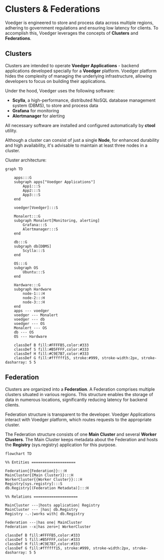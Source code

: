 # Clusters & Federations

Voedger is engineered to store and process data across multiple regions, adhering to government regulations and ensuring low latency for clients. To accomplish this, Voedger leverages the concepts of **Clusters** and **Federations**.

## Clusters

Clusters are intended to operate **Voedger Applications** - backend applications developed specially for a **Voedger** platform. Voedger platform hides the complexity of managing the underlying infrastructure, allowing developers to focus on building their applications.

Under the hood, Voedger uses the following software:
- **Scylla**, a high-performance, distributed NoSQL database management system (DBMS), to store and process data
- **Grafana** for monitoring
- **Alertmanager** for alerting

All necessary software are installed and configured automatically by **ctool** utility.


Although a cluster can consist of just a single **Node**, for enhanced durability and high availability, it's advisable to maintain at least three nodes in a cluster.

Cluster architecture:

```mermaid
graph TD
    
    apps:::G
    subgraph apps["Voedger Applications"]
        App1:::S
        App2:::S
        App3:::S
    end

    voedger[Voedger]:::S

    Monalert:::G
    subgraph Monalert[Monitoring, alerting]
        Grafana:::S
        Alertmanager:::S
    end   

    db:::G
    subgraph db[DBMS]
        Scylla:::S
    end

    OS:::G
    subgraph OS
        Ubuntu:::S
    end    

    Hardware:::G
    subgraph Hardware
        node-1:::H
        node-2:::H
        node-3:::H
    end    
    apps --- voedger
    voedger --- Monalert
    voedger --- db
    voedger --- OS
    Monalert --- OS
    db --- OS
    OS --- Hardware

    classDef B fill:#FFFFB5,color:#333
    classDef S fill:#B5FFFF,color:#333
    classDef H fill:#C9E7B7,color:#333
    classDef G fill:#ffffff15, stroke:#999, stroke-width:2px, stroke-dasharray: 5 5
```

## Federation

Clusters are organized into a **Federation**. A Federation comprises multiple clusters situated in various regions. This structure enables the storage of data in numerous locations, significantly reducing latency for backend clients.

Federation structure is transparent to the developer. Voedger Applications interact with Voedger platform, which routes requests to the appropriate cluster.

The Federation structure consists of one **Main Cluster** and several **Worker Clusters**. The Main Cluster keeps metadata about the Federation and hosts the **Registry** (sys.registry) application for this purpose.

```mermaid
flowchart TD

%% Entities ====================

Federation{{Federation}}:::H
MainCluster{{Main Cluster}}:::H
WorkerCluster{{Worker Cluster}}:::H
Registry[sys.registry]:::S
db.Registry[(Federation Metadata)]:::H

%% Relations ====================

MainCluster ---|hosts application| Registry
MainCluster --- |has| db.Registry
Registry -.-|works with| db.Registry

Federation ---|has one| MainCluster
Federation --x|has zero+| WorkerCluster

classDef B fill:#FFFFB5,color:#333
classDef S fill:#B5FFFF,color:#333
classDef H fill:#C9E7B7,color:#333
classDef G fill:#ffffff15, stroke:#999, stroke-width:2px, stroke-dasharray: 5 5
```